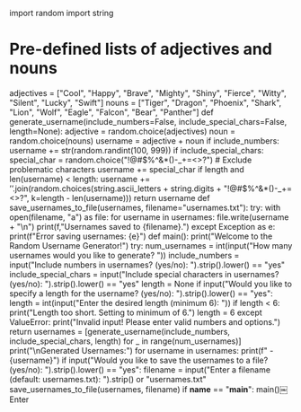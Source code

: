 import random
import string
# Pre-defined lists of adjectives and nouns
adjectives = ["Cool", "Happy", "Brave", "Mighty", "Shiny", "Fierce", "Witty", "Silent", "Lucky", "Swift"]
nouns = ["Tiger", "Dragon", "Phoenix", "Shark", "Lion", "Wolf", "Eagle", "Falcon", "Bear", "Panther"]
def generate_username(include_numbers=False, include_special_chars=False, length=None):
adjective = random.choice(adjectives)
noun = random.choice(nouns)
username = adjective + noun
if include_numbers:
username += str(random.randint(100, 999))
if include_special_chars:
special_char = random.choice("!@#$%^&*()-_+=<>?") # Exclude problematic characters
username += special_char
if length and len(username) < length:
username += ’’.join(random.choices(string.ascii_letters + string.digits + "!@#$%^&*()-_+=<>?",
k=length - len(username)))
return username
def save_usernames_to_file(usernames, filename="usernames.txt"):
try:
with open(filename, "a") as file:
for username in usernames:
file.write(username + "\n")
print(f,"Usernames saved to {filename}.")
except Exception as e:
print(f"Error saving usernames: {e}")
def main():
print("Welcome to the Random Username Generator!")
try:
num_usernames = int(input("How many usernames would you like to generate? "))
include_numbers = input("Include numbers in usernames? (yes/no): ").strip().lower() == "yes"
include_special_chars = input("Include special characters in usernames? (yes/no): ").strip().lower()
== "yes"
length = None
if input("Would you like to specify a length for the username? (yes/no): ").strip().lower() == "yes":
length = int(input("Enter the desired length (minimum 6): "))
if length < 6:
print("Length too short. Setting to minimum of 6.")
length = 6
except ValueError:
print("Invalid input! Please enter valid numbers and options.")
return
usernames = [generate_username(include_numbers, include_special_chars, length) for _ in
range(num_usernames)]
print("\nGenerated Usernames:")
for username in usernames:
print(f" - {username}")
if input("Would you like to save the usernames to a file? (yes/no): ").strip().lower() == "yes":
filename = input("Enter a filename (default: usernames.txt): ").strip() or "usernames.txt"
save_usernames_to_file(usernames, filename)
if __name__ == "__main__":
main()￼Enter
